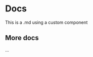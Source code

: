 <script setup>
import proForm from '../lib/components/proForm/index.tsx'


const formItems = [
        {
            type:'input',
            label:'姓名',
            key:'name'
        },
         {
            type:'inputNumber',
            label:'年龄',
            key:'age'
        },
        {
            type:'radio',
            label:'婚姻情况',
            key:'maritalStatus',
            valueEnum:[
                {
                    label:'已婚',
                    value:'1'
                },
                {
                    label:'未婚',
                    value:'0'
                },
            ]
        },
        {
            type:'select',
            label:'爱好',
            key:'like',
            valueEnum:[
                {
                    label:'足球',
                    value:'0'
                },
                {
                    label:'篮球',
                    value:'1'
                },
                {
                    label:'乒乓球',
                    value:'2',
                    disabled:true
                },
            ]
        },
        {
            type:'rate',
            label:'朋友打分',
            key:'rate'
        },
         {
            type:'switch',
            label:'是否工作',
            key:'job'
        },
        {
            type:'timePicker',
            label:'早上几点起床',
            key:'getup'
        },
        {
            type:'datePicker',
            label:'出生年月',
            key:'born'
        },
        {
            type:'colorPicker',
            label:'喜欢的颜色',
            key:'color'
        },
         {
            type:'checkbox',
            label:'喜欢的食物',
            key:'food',
            valueEnum:[
                {
                    label:'苹果',
                    value:'0'
                },
                {
                    label:'香蕉',
                    value:'1'
                },
                {
                    label:'西瓜',
                    value:'2',
                    disabled:true
                },
            ]
        },
        {
            type:'upload',
            label:'上传头像',
            key:'avatar',
            buttonText:'上传图片'
        },
    ]

const formProps = {
    labelPlacement:'left',
    rules: {
        name: {
          required: true,
          message: '请输入姓名',
          trigger: ['input']
        }
      }
}


</script>

# Docs

This is a .md using a custom component

<proForm :formItems="formItems" :formProps="formProps" title="个人信息录入" resetButton isKeyPressSubmit/>

## More docs

...
